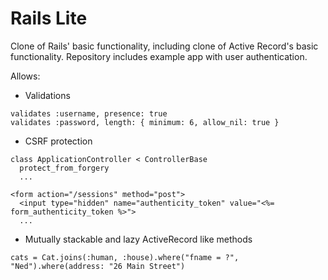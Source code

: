 # Rails Lite
Clone of Rails' basic functionality, including clone of Active Record's basic functionality. Repository includes example app with user authentication.

Allows:

* Validations

```
validates :username, presence: true
validates :password, length: { minimum: 6, allow_nil: true }
```

* CSRF protection
```
class ApplicationController < ControllerBase
  protect_from_forgery
  ...
  
<form action="/sessions" method="post">
  <input type="hidden" name="authenticity_token" value="<%= form_authenticity_token %>">
  ...
```

* Mutually stackable and lazy ActiveRecord like methods

```
cats = Cat.joins(:human, :house).where("fname = ?", "Ned").where(address: "26 Main Street")
```
